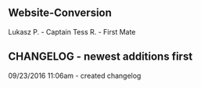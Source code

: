 ## Website-Conversion

Lukasz P. - Captain
Tess R. - First Mate

CHANGELOG - newest additions first
--------------------------------------
09/23/2016 11:06am - created changelog
